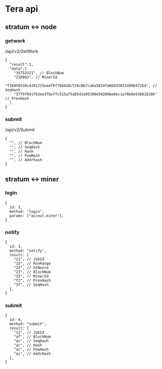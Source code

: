 Tera api
=======
## stratum <-> node
### getwork
/api/v2/GetWork
```
{
  "result":1,
  "data":[
    "35752521", // BlockNum
    "210803", // MinerId
    "f1b9f6539c4391225ea4f0f760428c576c8b7ca6a5814fe6bb350314998472b4", // SeqHash
    "37797691fb3ee3fbe7fc515a75a8543a95396e502096e6ec1a78b0e938818106" // PrevHash
  ]
}
```
### submit
/api/v2/Submit
```
{
  "", // BlockNum
  "", // SeqHash
  "", // Hash
  "", // PowHash
  "", // Addrhash
}
```

## stratum <-> miner
### login
```
{
  id: 3,
  method: "login",
  params: ["accout.miner"],
}
```

### notify
```
{
  id: 3,
  method: "notify",
  result: [
    "11", // JobId
    "15", // RunRange
    "23", // StNonce
    "23", // BlockNum
    "33", // MinerId
    "f2", // PrevHash
    "3f", // SeqHash
  ],
}
```

### submit
```
{
  id: 4,
  method: "submit",
  result: [
    "11", // JobId
    "af", // BlockNum
    "ac", // SeqHash
    "ac", // Hash
    "ac", // PowHash
    "ac", // AddrHash
  ],
}

```
